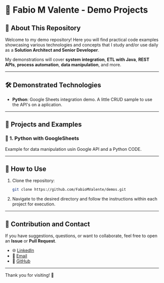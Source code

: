 # 🚀 Fabio M Valente - Demo Projects

## 📌 About This Repository
Welcome to my demo repository! Here you will find practical code examples showcasing various technologies and concepts that I study and/or use daily as a **Solution Architect and Senior Developer**.

My demonstrations will cover **system integration**, **ETL with Java**, **REST APIs**, **process automation**, **data manipulation**, and more.

---

## 🛠 Demonstrated Technologies
- **Python**: Google Sheets integration demo. A little CRUD sample to use the API's on a aplication.

---

## 📂 Projects and Examples
### 🔹 1. Python with GoogleSheets
Example for data manipulation usin Google API and a Python CODE.

---

## 📖 How to Use
1. Clone the repository:
   ```sh
   git clone https://github.com/FabioMValente/demos.git 
   ```
2. Navigate to the desired directory and follow the instructions within each project for execution.

---

## 🤝 Contribution and Contact
If you have suggestions, questions, or want to collaborate, feel free to open an **Issue** or **Pull Request**.

- 🌐 [LinkedIn](https://www.linkedin.com/in/fabiomvalente)
- 📧 [Email](mailto:fabiomvalente@gmail.com)
- 📌 [GitHub](https://github.com/FabioMValente)

---

Thank you for visiting! 🚀
